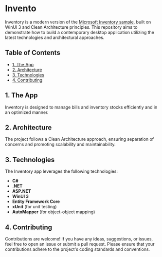# Invento

Inventory is a modern version of the [Microsoft Inventory sample](https://github.com/microsoft/inventorysample), built on WinUI 3 and Clean Architecture principles. This repository aims to demonstrate how to build a contemporary desktop application utilizing the latest technologies and architectural approaches.

## Table of Contents

- [1. The App](#1-the-app)
- [2. Architecture](#2-architecture)
- [3. Technologies](#3-technologies)
- [4. Contributing](#4-contributing)

## 1. The App

Inventory is designed to manage bills and inventory stocks efficiently and in an optimized manner.

## 2. Architecture

The project follows a Clean Architecture approach, ensuring separation of concerns and promoting scalability and maintainability.

## 3. Technologies

The Inventory app leverages the following technologies:

- **C#**
- **.NET**
- **ASP.NET**
- **WinUI 3**
- **Entity Framework Core**
- **xUnit** (for unit testing)
- **AutoMapper** (for object-object mapping)

## 4. Contributing

Contributions are welcome! If you have any ideas, suggestions, or issues, feel free to open an issue or submit a pull request. Please ensure that your contributions adhere to the project's coding standards and conventions.


